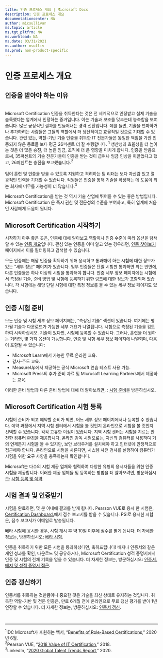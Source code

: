 ```yaml
---
title: 인증 프로세스 개요 | Microsoft Docs
description: 인증 프로세스 개요
documentationcenter: NA 
author: micsullivan
ms.topic: article
ms.tgt_pltfrm: NA
ms.workload: NA
ms.date: 03/31/2021
ms.author: msulliv
ms.prod: non-product-specific
---
```

# 인증 프로세스 개요

## 인증을 받아야 하는 이유

<div><br/>
Microsoft Certification 인증을 취득한다는 것은 전 세계적으로 인정받고 실제 기술을 습득했다는 업계에서 인정하는 증거입니다. 이는 기술과 보조를 맞추는데 능숙함을 보여줍니다. 많은 긍정적인 결과를 만들어내는 경력 전환입니다. 예를 들면, 기술을 연마하거나 추가하려는 사람들은 그들의 역할에서 더 생산적이고 효율적일 것으로 기대할 수 있습니다. 관련 있는, 역할-기반 기술 인증을 취득한 IT 전문가들은 동일한 책임을 가진 인증되지 않은 동료들 보다 평균 26퍼센트 더 잘 수행합니다. <sup>1</sup> 생산성과 효율성을 더 높이는 것은 더 많은 승진, 더 높은 임금, 조직에 더 큰 영향을 미치게 합니다. 인증을 받음으로써, 35퍼센트의 기술 전문가들이 인증을 받는 것이 급여나 임금 인상을 이끌었다고 했고, 26퍼센트는 승진을 보고했습니다.<sup>2</sup>
<br/><br/>
팀이 훈련 및 인증을 받을 수 있도록 지원하고 격려하는 팀 리더는 보다 자신감 있고 열광적인 인력을 기대할 수 있습니다. 직원들은 인증을 통해 기술을 확장하는 데 도움이 되는 회사에 머무를 가능성이 더 많습니다.<sup>3</sup></div>

Microsoft Certification을 받는 것 역시 기술 산업에 뛰어들 수 있는 좋은 방법입니다. Microsoft Certification 은 즉시 권한 및 전문성의 수준을 부여하고, 특히 업계에 처음인 사람에게 도움이 됩니다. 

## Microsoft Certification 시작하기

시작하기 아주 좋은 곳은, 인증에 대해 알아보고 역할이나 인증 수준에 따라 옵션을 탐색할 수 있는 [인증 개요](/learn/certifications/)입니다. 관심 있는 인증을 이미 알고 있는 경우라면, [인증 찾아보기](/learn/certifications/browse/) 페이지에서 이를 필터링하고 검색할 수 있습니다.   

모든 인증에는 해당 인증을 획득하기 위해 응시하고 통과해야 하는 시험에 대한 정보가 있는 "세부 정보" 페이지가 있습니다. 일부 인증들은 단일 시험만 통과하면 되는 반면에, 다른 인증들은 하나 이상의 시험을 통과해야 합니다. 인증 세부 정보 페이지에는 시험에서 측정된 기술, 준비 방법 및 시험에 등록하기 위한 링크에 대한 정보가 포함되어 있습니다. 각 시험에는 해당 단일 시험에 대한 특정 정보를 볼 수 있는 세부 정보 페이지도 있습니다. 

## 인증 시험 준비 

모든 인증 및 시험 세부 정보 페이지에는, "측정된 기술" 섹션이 있습니다. 여기에는 평가될 기술과 다운로드가 가능한 세부 개요가 나열됩니다. 시험으로 측정된 기술을 검토하여 시작하십시오. 기술이 있다면, 시험에 등록할 수 있습니다. 그러나, 훈련을 더 원하는 거라면, 몇 가지 옵션이 가능합니다. 인증 및 시험 세부 정보 페이지에 나열되며, 다음이 포함될 수 있습니다:

- Microsoft Learn에서 가능한 무료 온라인 교육.
- 강사-주도 교육.
- MeasureUp에서 제공하는 공식 Microsoft 연습 테스트 사용 가능.
- Microsoft Press의 추가 준비 자료 및 Microsoft Learning Partners에서 제공하는 교육.

이러한 준비 방법과 다른 준비 방법에 대해 더 알아보려면, : [시험 준비](/learn/certifications/prepare-exam)을 방문하십시오.

## Microsoft Certification 시험 등록

시험이 준비가 되고 예약할 준비가 되면, 어느 세부 정보 페이지에서나 등록할 수 있습니다. 
예약 과정에서 지역 시험 센터에서 시험을 볼 것인지 온라인으로 시험을 볼 것인지 선택할 수 있습니다. 각각 고유한 이점이 있습니다. 지역 시험 센터는 시험을 치르는 안전한 컴퓨터 환경을 제공합니다. 온라인 감독 시험으로는, 자신의 컴퓨터를 사용하여 거의 언제든지 시험을 볼 수 있지만, 보안 브라우저를 설치해야 하고 인터넷에 안정적으로 접근해야 합니다. 온라인으로 시험을 치른다면, 시스템 사전 검사를 실행하여 컴퓨터가 시험을 위한 요구 사항을 충족하는지 확인합니다. 

Microsoft는 다수의 시험 제공 업체와 협력하여 다양한 유형의 응시자들을 위한 인증 시험을 제공합니다. 이러한 제공 업체들 및 등록하는 방법을 더 알아보려면, 방문하십시오: [시험 등록 및 예약](/learn/certifications/register-schedule-exam).

## 시험 결과 및 인증받기

시험을 완료하면, 몇 분 이내에 결과를 받게 됩니다. Pearson VUE로 응시 한 시험은, [Certification Dashboard.](https://aka.ms/certdashboard)에서 점수 보고서를 받을 수 있습니다. PSI로 응시한 시험은, 점수 보고서가 이메일로 발송됩니다. 

베타 시험에 응시한 경우, 시험 개시 후 약 10일 이후에 점수를 받게 됩니다. 더 자세한 정보는, 방문하십시오: [베타 시험](/learn/certifications/beta-exams).
 
인증을 취득하기 위한 모든 시험을 통과하셨다면, 축하드립니다! 배지나 인증서와 같은 개인 성과를 확인, 다운로드 및 공유하거나, Microsoft Certification 성적 증명서에서 인증 및 시험의 전체 기록을 얻을 수 있습니다.  더 자세한 정보는, 방문하십시오: [인증서, 배지 및 성적 증명서 접근](/learn/certifications/access-certificates-badges-transcript).

## 인증 갱신하기 

인증서를 취득하는 것만큼이나 중요한 것은 기술을 최신 상태로 유지하는 것입니다. 취득한 역할-기반 및 전문 인증은, 만료 6개월 전에 온라인으로 무료 갱신 평가를 받아 1년 연장할 수 있습니다. 더 자세한 정보는, 방문하십시오: [인증서 갱신](/learn/certifications/renew-your-microsoft-certification).

<div>
<br/>
<hr style="border-top: 1px solid black">

  <sup>1</sup>IDC Microsoft가 후원하는 백서, “<a href="https://aka.ms/IDC_Role-basedCerts">Benefits of Role-Based Certifications</a>,” 2020년 6월.<br/>
  <sup>2</sup>Pearson VUE, “<a href="https://home.pearsonvue.com/Test-Owner/Market-expertise/Information-Technology/VOC.aspx">2018 Value of IT Certification</a>,” 2018.<br/>
  <sup>3</sup>LinkedIn, “<a href="https://business.linkedin.com/talent-solutions/recruiting-tips/global-talent-trends-2020?">2020 Global Talent Trends Report</a>,” 2020.
</div>